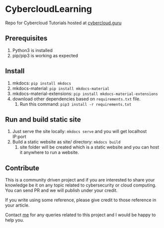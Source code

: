 # CybercloudLearning
Repo for Cybercloud Tutorials hosted at [cybercloud.guru](https://cybercloud.guru/)

## Prerequisites
1. Python3 is installed
2. pip/pip3 is working as expected

## Install
1. mkdocs: `pip install mkdocs`
2. mkdocs-material: `pip install mkdocs-material` 
3. mkdocs-material-extensions: `pip install mkdocs-material-extensions`
4. download other dependencies based on `requirements.txt` file. 
   1. Run this command: `pip3 install -r requirements.txt`

## Run and build static site
1. Just serve the site locally: `mkdocs serve` and you will get localhost IP:port
2. Build a static website as site/ directory: `mkdocs build`
   1. site folder will be created which is a static website and you can host it anywhere to run a website.

## Contribute
This is a community driven project and if you are interested to share your knowledge be it on any topic related to cybersecurity or cloud computing. You can send PR and we will publish under your credit.

If you write using some reference, please give credit to those reference in your article.

Contact [me](https://www.twitter.com/jassics) for any queries related to this project and I would be happy to help you.